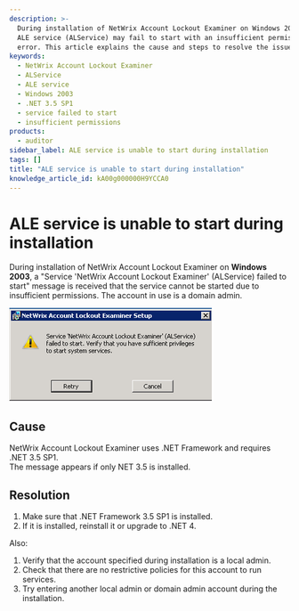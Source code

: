 ```yaml
---
description: >-
  During installation of NetWrix Account Lockout Examiner on Windows 2003, the
  ALE service (ALService) may fail to start with an insufficient permissions
  error. This article explains the cause and steps to resolve the issue.
keywords:
  - NetWrix Account Lockout Examiner
  - ALService
  - ALE service
  - Windows 2003
  - .NET 3.5 SP1
  - service failed to start
  - insufficient permissions
products:
  - auditor
sidebar_label: ALE service is unable to start during installation
tags: []
title: "ALE service is unable to start during installation"
knowledge_article_id: kA00g000000H9YCCA0
---
```


# ALE service is unable to start during installation

During installation of NetWrix Account Lockout Examiner on **Windows 2003**, a "Service 'NetWrix Account Lockout Examiner' (ALService) failed to start" message is received that the service cannot be started due to insufficient permissions. The account in use is a domain admin.

![User-added image](images/ka04u000000HcRH_0EM700000004wmJ.png)

## Cause

NetWrix Account Lockout Examiner uses .NET Framework and requires .NET 3.5 SP1.  
The message appears if only NET 3.5 is installed.

## Resolution

1. Make sure that .NET Framework 3.5 SP1 is installed.
2. If it is installed, reinstall it or upgrade to .NET 4.

Also:
1. Verify that the account specified during installation is a local admin.
2. Check that there are no restrictive policies for this account to run services.
3. Try entering another local admin or domain admin account during the installation.
